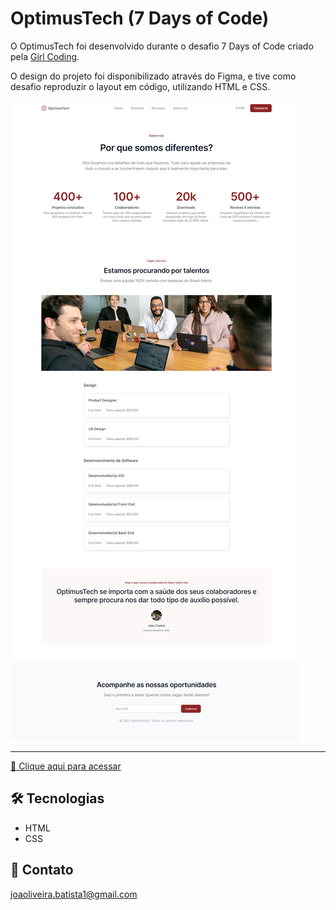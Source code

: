 # OptimusTech (7 Days of Code)

O OptimusTech foi desenvolvido durante o desafio 7 Days of Code criado pela [Girl Coding](https://github.com/giovannamoeller/).

O design do projeto foi disponibilizado através do Figma, e tive como desafio reproduzir o layout em código,
utilizando HTML e CSS.

![preview](./.github/preview.png)

---

[🔗 Clique aqui para acessar](https://joaoliveirapb.github.io/7daysOfCode-optimusTech/)

## 🛠️ Tecnologias

- HTML
- CSS

## 💙 Contato

joaoliveira.batista1@gmail.com
